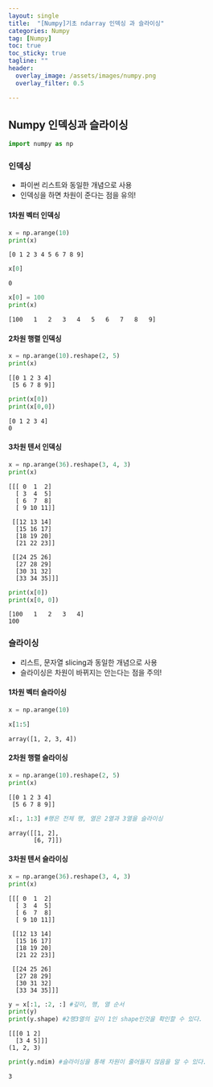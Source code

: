 ```yaml
---
layout: single
title:  "[Numpy]기초 ndarray 인덱싱 과 슬라이싱"
categories: Numpy
tag: [Numpy]
toc: true
toc_sticky: true
tagline: ""
header:
  overlay_image: /assets/images/numpy.png
  overlay_filter: 0.5

---
```



## Numpy 인덱싱과 슬라이싱


```python
import numpy as np
```

### 인덱싱
 - 파이썬 리스트와 동일한 개념으로 사용
 - 인덱싱을 하면 차원이 준다는 점을 유의!


#### 1차원 벡터 인덱싱


```python
x = np.arange(10)
print(x)
```

    [0 1 2 3 4 5 6 7 8 9]
    


```python
x[0]
```




    0




```python
x[0] = 100
print(x)
```

    [100   1   2   3   4   5   6   7   8   9]
    

#### 2차원 행렬 인덱싱


```python
x = np.arange(10).reshape(2, 5)
print(x)
```

    [[0 1 2 3 4]
     [5 6 7 8 9]]
    


```python
print(x[0])
print(x[0,0])
```

    [0 1 2 3 4]
    0
    

#### 3차원 텐서 인덱싱


```python
x = np.arange(36).reshape(3, 4, 3)
print(x)
```

    [[[ 0  1  2]
      [ 3  4  5]
      [ 6  7  8]
      [ 9 10 11]]
    
     [[12 13 14]
      [15 16 17]
      [18 19 20]
      [21 22 23]]
    
     [[24 25 26]
      [27 28 29]
      [30 31 32]
      [33 34 35]]]
    


```python
print(x[0])
print(x[0, 0])
```

    [100   1   2   3   4]
    100
    

### 슬라이싱
 - 리스트, 문자열 slicing과 동일한 개념으로 사용
 - 슬라이싱은 차원이 바뀌지는 안는다는 점을 주의!

#### 1차원 벡터 슬라이싱


```python
x = np.arange(10)
```


```python
x[1:5]
```




    array([1, 2, 3, 4])



#### 2차원 행렬 슬라이싱


```python
x = np.arange(10).reshape(2, 5)
print(x)
```

    [[0 1 2 3 4]
     [5 6 7 8 9]]
    


```python
x[:, 1:3] #행은 전체 행, 열은 2열과 3열을 슬라이싱
```




    array([[1, 2],
           [6, 7]])



#### 3차원 텐서 슬라이싱


```python
x = np.arange(36).reshape(3, 4, 3)
print(x)
```

    [[[ 0  1  2]
      [ 3  4  5]
      [ 6  7  8]
      [ 9 10 11]]
    
     [[12 13 14]
      [15 16 17]
      [18 19 20]
      [21 22 23]]
    
     [[24 25 26]
      [27 28 29]
      [30 31 32]
      [33 34 35]]]
    


```python
y = x[:1, :2, :] #깊이, 행, 열 순서
print(y)
print(y.shape) #2행3열의 깊이 1인 shape인것을 확인할 수 있다.
```

    [[[0 1 2]
      [3 4 5]]]
    (1, 2, 3)
    


```python
print(y.ndim) #슬라이싱을 통해 차원이 줄어들지 않음을 알 수 있다.
```

    3
    
